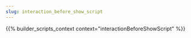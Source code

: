 ```yaml
---
slug: interaction_before_show_script
---
```


{{% builder_scripts_context context="interactionBeforeShowScript" %}}

